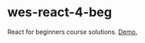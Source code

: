 # wes-react-4-beg
React for beginners course solutions.
[Demo.](https://catch-of-the-day-stan.firebaseapp.com/)
